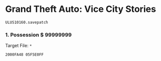#  Grand Theft Auto: Vice City Stories

`ULUS10160.savepatch`

### 1. Possession $ 99999999

Target File: `*`

```
2000FA48 05F5E0FF
```

